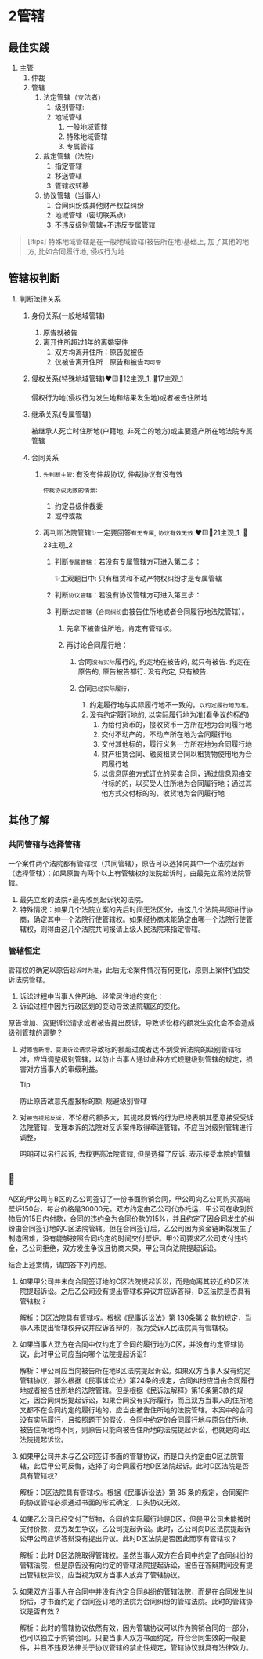 # 2管辖

## 最佳实践
1. 主管
    1. 仲裁
    1. 管辖
        1. 法定管辖（立法者）
            1. 级别管辖:
            1. 地域管辖
                1. 一般地域管辖
                1. 特殊地域管辖
                1. 专属管辖
        1. 裁定管辖（法院）
            1. 指定管辖
            1. 移送管辖
            1. 管辖权转移
        1. 协议管辖（当事人）
            1. 合同纠纷或其他财产权益纠纷
            1. 地域管辖（密切联系点）
            1. 不违反级别管辖+不违反专属管辖


> [!tips]
> 特殊地域管辖是在一般地域管辖(被告所在地)基础上, 加了其他的地方, 比如合同履行地, 侵权行为地




## 管辖权判断
1. 判断法律关系
    1. 身份关系(一般地域管辖)
        1. 原告就被告
        1. 离开住所超过1年的离婚案件
            1. 双方均离开住所：原告就被告
            1. 仅被告离开住所：原告和被告`均可管`
    2. 侵权关系(特殊地域管辖)❤️🟨🚪12主观_1, 🚪17主观_1

        侵权行为地(侵权行为发生地和结果发生地)或者被告住所地

    1. 继承关系(专属管辖)
    
        被继承人死亡时住所地(户籍地, 非死亡的地方)或主要遗产所在地法院专属管辖
    
    2. 合同关系

        1. `先判断主管`: 有没有仲裁协议, 仲裁协议有没有效
            
            `仲裁协议无效的情景`:
            1. 约定县级仲裁委
            2. 或仲或裁

        2. 再判断法院管辖✨一定要回答`有无专属`, `协议有效无效` ❤️🟨🚪21主观_1, 🚪23主观_2
            1. 判断`专属管辖`：若没有专属管辖方可进入第二步：
            
                ✨主观题目中: 只有租赁和不动产物权纠纷才是专属管辖

            2. 判断`协议管辖`：若没有协议管辖方可进入第三步：
            3. 判断`法定管辖`（`合同纠纷`由被告住所地或者合同履行地法院管辖）。
                1. 先拿下被告住所地，肯定有管辖权。
                2. 再讨论合同履行地：
                    
                    1. 合同`没有实际`履行的, 约定地在被告的, 就只有被告. 约定在原告的, 原告被告都行. 没有约定, 只有被告.
                    
                    2. 合同`已经实际履行`，
                        1. 约定履行地与实际履行地不一致的，`以约定履行地为准`。
                        2. 没有约定履行地的, 以实际履行地为准(看争议的标的)
                            1. 为给付货币的，接收货币一方所在地为合同履行地
                            2. 交付不动产的，不动产所在地为合同履行地
                            3. 交付其他标的，履行义务一方所在地为合同履行地
                            4. 财产租赁合同、融资租赁合同以租赁物使用地为合同履行地
                            5. 以信息网络方式订立的买卖合同，通过信息网络交付标的的，以买受人住所地为合同履行地；通过其他方式交付标的的，收货地为合同履行地

## 其他了解

### 共同管辖与选择管辖

一个案件两个法院都有管辖权（共同管辖），原告可以选择向其中一个法院起诉（选择管辖）；如果原告向两个以上有管辖权的法院起诉时，由最先立案的法院管辖。

1. 最先立案的法院≠最先收到起诉状的法院。
1. 特殊情况：如果几个法院立案的先后时间无法区分，由这几个法院共同进行协商，确定其中一个法院行使管辖权。如果经协商未能确定由哪一个法院行使管辖权，则得由这几个法院共同报请上级人民法院来指定管辖。


### 管辖恒定

管辖权的确定以原告`起诉时为准`，此后无论案件情况有何变化，原则上案件仍由受诉法院管辖。
1. 诉讼过程中当事人住所地、经常居住地的变化：
1. 诉讼过程中因为行政区划的变动导致法院辖区的变化。

原告增加、变更诉讼请求或者被告提出反诉，导致诉讼标的额发生变化会不会造成级别管辖的调整？

1. 对`原告新增、变更诉讼请求`导致标的额超过或者达不到受诉法院的级别管辖标准，应当调整级别管辖，以防止当事人通过此种方式规避级别管辖的规定，损害对方当事人的审级利益。

    > [!tip]
    > 防止原告故意先虚报标的额, 规避级别管辖

1. 对`被告提起反诉`，不论标的额多大，其提起反诉的行为已经表明其愿意接受受诉法院管辖，受理本诉的法院对反诉案件取得牵连管辖，不应当对级别管辖进行调整，

    明明可以另行起诉, 去找更高法院管辖, 但是选择了反诉, 表示接受本院的管辖




## 🍐
A区的甲公司与B区的乙公司签订了一份书面购销合同，甲公司向乙公司购买高端壁炉150台，每台价格是30000元。双方约定由乙公司代办托运，甲公司在收到货物后的15日内付款，合同的违约金为合同价款的15%，并且约定了因合同发生的纠纷由合同签订地的C区法院管辖。但在合同签订后，乙公司因为资金链断裂发生了制造困难，没有能够按照合同约定的时间交付壁炉。甲公司要求乙公司支付违约金，乙公司拒绝，双方发生争议且协商未果，甲公司向法院提起诉讼。

结合上述案情，请回答下列问题。

1. 如果甲公司并未向合同签订地的C区法院提起诉讼，而是向离其较近的D区法院提起诉讼。之后乙公司没有提出管辖权异议并应诉答辩，D区法院是否具有管辖权？

    解析：D区法院具有管辖权。根据《民事诉讼法》第 130条第 2 款的规定，当事人未提出管辖权异议并应诉答辩的，视为受诉人民法院具有管辖权。



2. 如果当事人双方在合同中仅约定了合同的履行地为C区，并没有约定管辖协议，此时甲公司应当向哪个法院提起诉讼?

    解析：甲公司应当向被告所在地B区法院提起诉讼。如果双方当事人没有约定管辖协议，那么根据《民事诉讼法》第24条的规定，合同纠纷应当由合同履行地或者被告住所地的法院管辖。但是根据《民诉法解释》第18条第3款的规定，因合同纠纷提起诉讼，如果合同没有实际履行，而且双方当事人的住所地又都不在合同约定的履行地的，应当由被告住所地的法院管辖。本案中的合同没有实际履行，且按照题干的假设，合同中约定的合同履行地与原告住所地、被告住所地均不同，则原告只能向被告住所地的法院提起诉讼，也就是向B区法院提起诉讼。


3. 如果甲公司并未与乙公司签订书面的管辖协议，而是口头约定由C区法院管辖，此后甲公司反悔，选择了向合同履行地D区法院起诉。此时D区法院是否具有管辖权?

    解析：D区法院具有管辖权。根据《民事诉讼法》第 35 条的规定，合同案件的协议管辖必须通过书面的形式确定，口头协议无效。

4. 如果乙公司已经交付了货物，合同的实际履行地是D区，但是甲公司未能按时支付价款，双方发生争议，乙公司提起诉讼。此时，乙公司向D区法院提起诉讼甲公司应诉答辩没有提出异议。此时D区法院是否因此而享有管辖权？

    解析：此时 D区法院取得管辖权。虽然当事人双方在合同中约定了合同纠纷的管辖法院，但是原告没有向约定的管辖法院提起诉讼，被告在答辩期间没有提出管辖权异议，应当视为双方当事人放弃了管辖协议。


5. 如果双方当事人在合同中并没有约定合同纠纷的管辖法院，而是在合同发生纠纷后，才书面约定了合同签订地的法院为合同纠纷的管辖法院。此时的管辖协议是否有效？

    解析：此时的管辖协议依然有效，因为管辖协议可以作为购销合同的一部分，也可以独立于购销合同。只要当事人双方书面约定，符合合同生效的一般要件，并且不违反法律关于协议管辖的禁止性规定，管辖协议就具有法律效力。